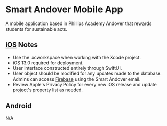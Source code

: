 # Smart Andover Mobile App
A mobile application based in Phillips Academy Andover that rewards students for sustainable acts. 
## [iOS](smartandover/Smart-Andover-iOS-App/iOS) Notes
- Use the .xcworkspace when working with the Xcode project.
- iOS 13.0 required for deployment.
- User interface constructed entirely through SwiftUI.
- User object should be modified for any updates made to the database. Admins can access [Firebase](https://firebase.google.com) using the Smart Andover email.
- Review Apple's Privacy Policy for every new iOS release and update project's property list as needed.
## Android
N/A
